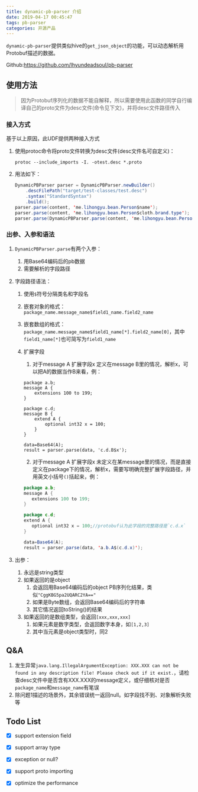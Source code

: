 ```yaml
---
title: dynamic-pb-parser 介绍
date: 2019-04-17 00:45:47
tags: pb-parser
categories: 开源产品
---
```



`dynamic-pb-parser`提供类似hive的`get_json_object`的功能，可以动态解析用Protobuf描述的数据。

Github:https://github.com/lhyundeadsoul/pb-parser

## 使用方法
> 因为Protobuf序列化的数据不能自解释，所以需要使用此函数的同学自行编译自己的proto文件为desc文件(命令见下文)，并将desc文件路径传入

### 接入方式
基于以上原因，此UDF提供两种接入方式
1. 使用protoc命令将proto文件转换为desc文件(desc文件名可自定义)：
    ```
    protoc --include_imports -I. -otest.desc *.proto
    ```
2. 用法如下：
	```java
	DynamicPBParser parser = DynamicPBParser.newBuilder()  
        .descFilePath("target/test-classes/test.desc")  
        .syntax("StandardSyntax")  
        .build();  
   parser.parse(content, 'me.lihongyu.bean.Person$name');  
   parser.parse(content, 'me.lihongyu.bean.Person$cloth.brand.type');  
   parser.parse(DynamicPBParser.parse(content, 'me.lihongyu.bean.Person$proto_data'), 'me.lihongyu.bean.AddressBook$email');  
	```
<!--more-->
### 出参、入参和语法

1. `DynamicPBParser.parse`有两个入参：
	1. 用Base64编码后的pb数据
	2. 需要解析的字段路径
2. 字段路径语法：
	1. 使用`$`符号分隔类名和字段名
	2. 嵌套对象的格式：`package_name.message_name$field1_name.field2_name`
	3. 嵌套数组的格式：`package_name.message_name$field1_name[*].field2_name[0]`，其中`field1_name[*]`也可简写为`field1_name`
	4. 扩展字段

        1. 对于message A 扩展字段x 定义在message B里的情况，解析x，可以把A的数据当作B来看，例：
        
        ```
        package a.b;
        message A {
            extensions 100 to 199;
        }      
        
        package c.d;
        message B {
            extend A {
                optional int32 x = 100;
            }
        }
        
        data=Base64(A);
        result = parser.parse(data, 'c.d.B$x'); 
        ```
        2. 对于message A 扩展字段x 未定义在某message里的情况，而是直接定义在package下的情况，解析x，需要写明确完整扩展字段路径，并用英文小括号`()`括起来，例：
		 ```java
        package a.b;
        message A {
            extensions 100 to 199;
        }      
        
        package c.d;
        extend A {
            optional int32 x = 100;//protobuf认为此字段的完整路径是`c.d.x`
        }
        
        data=Base64(A);
        result = parser.parse(data, 'a.b.A$(c.d.x)');
        ```
       
3. 出参：
	1. 永远是string类型
	2. 如果返回的是object
		1. 会返回用Base64编码后的object PB序列化结果，类似`"CggKBG5pa2UQARC2YA=="`
		2. 如果是Byte数组，会返回Base64编码后的字符串
		3. 其它情况返回toString()的结果
	3. 如果返回的是数组类型，会返回`[xxx,xxx,xxx]`
		1. 如果元素是数字类型，会返回数字本身，如`[1,2,3]`
		2. 其中当元素是object类型时，同2

## Q&A
1. 发生异常`java.lang.IllegalArgumentException: XXX.XXX can not be found in any description file! Please check out if it exist.`，请检查desc文件中是否含有XXX.XXX的message定义，或仔细核对是否`package_name`和`message_name`有笔误
2. 除问题1描述的场景外，其余错误统一返回null。如字段找不到、对象解析失败等

## Todo List

- [x] support extension field 
- [x] support array type
- [x] exception or null?
- [x] support proto importing  
- [x] optimize the performance


